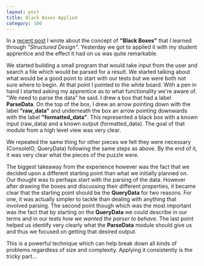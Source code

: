 ```yaml
---
layout: post
title: Black Boxes Applied
category: 100
---
```

In a [recent post](http://makisotman.com/100_words_challenge/100/2015/11/04/68.html) I wrote about the concept of __"Black Boxes"__ that I learned through _"Structured Design"_. Yesterday we got to applied it with my student apprentice and the effect it had on us was quite remarkable.

We started building a small program that would take input from the user and search a file which would be parsed for a result. We started talking about what would be a good point to start with our tests but we were both not sure where to begin. At that point I pointed to the white board. With a pen in hand I started asking my apprentice as to what functionality we're aware of. "We need to parse the data" he said. I drew a box that had a label __ParseData__. On the top of the box, I drew an arrow pointing down with the label __"raw\_data"__ and underneath the box an arrow pointing downwards with the label __"formatted\_data"__. This represented a black box with a known input (raw_data) and a known output (formatted\_data). The goal of that module from a high level view was very clear.

We repeated the same thing for other pieces we felt they were necessary (ConsoleIO, QueryData) following the same steps as above. By the end of it, it was very clear what the pieces of the puzzle were.

The biggest takeaway from the experience however was the fact that we decided upon a different starting point than what we initially planned on. Our thought was to perhaps start with the parsing of the data. However after drawing the boxes and discussing their different properties, it became clear that the starting point should be the __QueryData__ for two reasons. For one, it was actually simpler to tackle than dealing with anything that involved parsing. The second point though which was the most important was the fact that by starting on the __QueryData__ we could describe in our terms and in our tests _how we wanted the parser to behave_. The last point helped us identify very clearly what the __ParseData__ module should give us and thus we focused on getting that desired output.

This is a powerful technique which can help break down all kinds of problems regardless of size and complexity. Applying it consistently is the tricky part...

